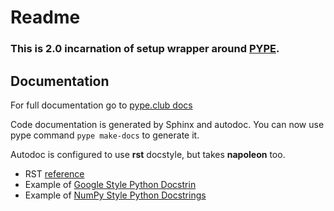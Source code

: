 # Readme


### This is 2.0 incarnation of setup wrapper around [PYPE](https://github.com/pypeclub/pype).


## Documentation

For full documentation go to [pype.club docs](https://pype.club/docs/admin_getting_started)


Code documentation is generated by Sphinx and autodoc. You can now use pype
command ``pype make-docs`` to generate it.

Autodoc is configured to use **rst** docstyle, but takes **napoleon** too.

- RST [reference](https://www.sphinx-doc.org/en/master/usage/restructuredtext/index.html)
- Example of [Google Style Python Docstrin](http://www.sphinx-doc.org/en/master/usage/extensions/example_google.html#example-google>)
- Example of [NumPy Style Python Docstrings](http://www.sphinx-doc.org/en/master/usage/extensions/example_numpy.html#example-numpy)
